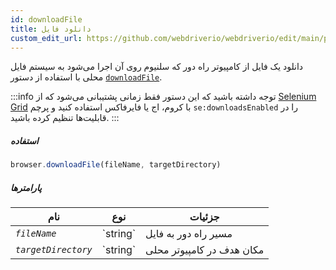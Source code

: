 ```yaml
---
id: downloadFile
title: دانلود فایل
custom_edit_url: https://github.com/webdriverio/webdriverio/edit/main/packages/webdriverio/src/commands/browser/downloadFile.ts
---
```


دانلود یک فایل از کامپیوتر راه دور که سلنیوم روی آن اجرا می‌شود به سیستم فایل محلی
با استفاده از دستور [`downloadFile`](https://webdriver.io/docs/api/selenium#downloadFile).

:::info
توجه داشته باشید که این دستور فقط زمانی پشتیبانی می‌شود که از 
[Selenium Grid](https://www.selenium.dev/documentation/en/grid/) با کروم، اج یا فایرفاکس
استفاده کنید و پرچم `se:downloadsEnabled` را در قابلیت‌ها تنظیم کرده باشید.
:::

##### استفاده

```js
browser.downloadFile(fileName, targetDirectory)
```

##### پارامترها

<table>
  <thead>
    <tr>
      <th>نام</th><th>نوع</th><th>جزئیات</th>
    </tr>
  </thead>
  <tbody>
    <tr>
      <td><code><var>fileName</var></code></td>
      <td>`string`</td>
      <td>مسیر راه دور به فایل</td>
    </tr>
    <tr>
      <td><code><var>targetDirectory</var></code></td>
      <td>`string`</td>
      <td>مکان هدف در کامپیوتر محلی</td>
    </tr>
  </tbody>
</table>